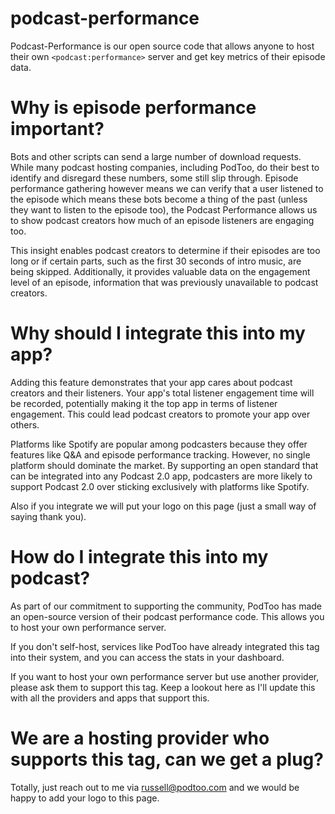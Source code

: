 # podcast-performance
Podcast-Performance is our open source code that allows anyone to host their own `<podcast:performance>` server and get key metrics of their episode data.


# Why is episode performance important?
Bots and other scripts can send a large number of download requests. While many podcast hosting companies, including PodToo, do their best to identify and disregard these numbers, some still slip through. Episode performance gathering however means we can verify that a user listened to the episode which means these bots become a thing of the past (unless they want to listen to the episode too), the Podcast Performance allows us to show podcast creators how much of an episode listeners are engaging too.

This insight enables podcast creators to determine if their episodes are too long or if certain parts, such as the first 30 seconds of intro music, are being skipped. Additionally, it provides valuable data on the engagement level of an episode, information that was previously unavailable to podcast creators.

# Why should I integrate this into my app?
Adding this feature demonstrates that your app cares about podcast creators and their listeners. Your app's total listener engagement time will be recorded, potentially making it the top app in terms of listener engagement. This could lead podcast creators to promote your app over others.

Platforms like Spotify are popular among podcasters because they offer features like Q&A and episode performance tracking. However, no single platform should dominate the market. By supporting an open standard that can be integrated into any Podcast 2.0 app, podcasters are more likely to support Podcast 2.0 over sticking exclusively with platforms like Spotify.

Also if you integrate we will put your logo on this page (just a small way of saying thank you).


# How do I integrate this into my podcast?
As part of our commitment to supporting the community, PodToo has made an open-source version of their podcast performance code. This allows you to host your own performance server. 

If you don't self-host, services like PodToo have already integrated this tag into their system, and you can access the stats in your dashboard. 

If you want to host your own performance server but use another provider, please ask them to support this tag. Keep a lookout here as I'll update this with all the providers and apps that support this.

# We are a hosting provider who supports this tag, can we get a plug?
Totally, just reach out to me via russell@podtoo.com and we would be happy to add your logo to this page.

